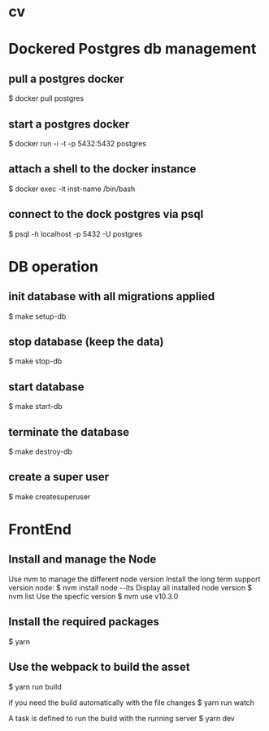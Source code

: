 # cv

# Dockered Postgres db management 
## pull a postgres docker 
$ docker pull postgres

## start a postgres docker
$ docker run -i -t -p 5432:5432 postgres

## attach a shell to the docker instance
$ docker exec -it inst-name /bin/bash

## connect to the dock postgres via psql
$ psql -h localhost -p 5432 -U postgres


# DB operation
## init database with all migrations applied
$ make setup-db

## stop database (keep the data)
$ make stop-db

## start database
$ make start-db

## terminate the database
$ make destroy-db

## create a super user
$ make createsuperuser


# FrontEnd
## Install and manage the Node
Use nvm to manage the different node version
Install the long term support version node:
$ nvm install node --lts
Display all installed node version
$ nvm list
Use the specfic version
$ nvm use v10.3.0

## Install the required packages
$ yarn

## Use the webpack to build the asset
$ yarn run build

if you need the build automatically with the file changes 
$ yarn run watch

A task is defined to run the build with the running server
$ yarn dev
